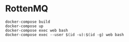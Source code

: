 RottenMQ
========

    docker-compose build
    docker-compose up
    docker-compose exec web bash
    docker-compose exec --user $(id -u):$(id -g) web bash

